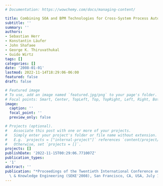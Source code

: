 ```yaml
---
# Documentation: https://wowchemy.com/docs/managing-content/

title: Combining SOA and BPM Technologies for Cross-System Process Automation
subtitle: ''
summary: ''
authors:
- Sebastian Herr
- Konstantin Läufer
- John Shafaee
- George K. Thiruvathukal
- Guido Wirtz
tags: []
categories: []
date: '2008-01-01'
lastmod: 2022-11-14T18:29:06-06:00
featured: false
draft: false

# Featured image
# To use, add an image named `featured.jpg/png` to your page's folder.
# Focal points: Smart, Center, TopLeft, Top, TopRight, Left, Right, BottomLeft, Bottom, BottomRight.
image:
  caption: ''
  focal_point: ''
  preview_only: false

# Projects (optional).
#   Associate this post with one or more of your projects.
#   Simply enter your project's folder or file name without extension.
#   E.g. `projects = ["internal-project"]` references `content/project/deep-learning/index.md`.
#   Otherwise, set `projects = []`.
projects: []
publishDate: '2022-11-15T00:29:06.771007Z'
publication_types:
- '1'
abstract: ''
publication: "*Proceedings of the Twentieth International Conference on Software Engineering\
  \ & Knowledge Engineering (SEKE'2008), San Francisco, CA, USA, July 1-3, 2008*"
---
```

